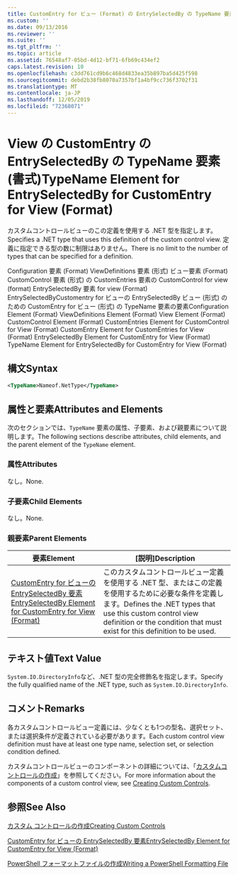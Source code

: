 ```yaml
---
title: CustomEntry for ビュー (Format) の EntrySelectedBy の TypeName 要素Microsoft Docs
ms.custom: ''
ms.date: 09/13/2016
ms.reviewer: ''
ms.suite: ''
ms.tgt_pltfrm: ''
ms.topic: article
ms.assetid: 76548af7-05bd-4d12-bf71-6fb69c434ef2
caps.latest.revision: 10
ms.openlocfilehash: c3dd761cd9b6c468d4833ea35b897ba5d425f598
ms.sourcegitcommit: debd2b38fb8070a7357bf1a4bf9cc736f3702f31
ms.translationtype: MT
ms.contentlocale: ja-JP
ms.lasthandoff: 12/05/2019
ms.locfileid: "72368071"
---
```

# <a name="typename-element-for-entryselectedby-for-customentry-for-view-format"></a><span data-ttu-id="f94f9-102">View の CustomEntry の EntrySelectedBy の TypeName 要素 (書式)</span><span class="sxs-lookup"><span data-stu-id="f94f9-102">TypeName Element for EntrySelectedBy for CustomEntry for View (Format)</span></span>

<span data-ttu-id="f94f9-103">カスタムコントロールビューのこの定義を使用する .NET 型を指定します。</span><span class="sxs-lookup"><span data-stu-id="f94f9-103">Specifies a .NET type that uses this definition of the custom control view.</span></span> <span data-ttu-id="f94f9-104">定義に指定できる型の数に制限はありません。</span><span class="sxs-lookup"><span data-stu-id="f94f9-104">There is no limit to the number of types that can be specified for a definition.</span></span>

<span data-ttu-id="f94f9-105">Configuration 要素 (Format) ViewDefinitions 要素 (形式) ビュー要素 (Format) CustomControl 要素 (形式) の CustomEntries 要素の CustomControl for view (format) EntrySelectedBy 要素 for view (Format) EntrySelectedByCustomentry for ビューの EntrySelectedBy ビュー (形式) のための CustomEntry for ビュー (形式) の TypeName 要素の要素</span><span class="sxs-lookup"><span data-stu-id="f94f9-105">Configuration Element (Format) ViewDefinitions Element (Format) View Element (Format) CustomControl Element (Format) CustomEntries Element for CustomControl for View (Format) CustomEntry Element for CustomEntries for View (Format) EntrySelectedBy Element for CustomEntry for View (Format) TypeName Element for EntrySelectedBy for CustomEntry for View (Format)</span></span>

## <a name="syntax"></a><span data-ttu-id="f94f9-106">構文</span><span class="sxs-lookup"><span data-stu-id="f94f9-106">Syntax</span></span>

```xml
<TypeName>Nameof.NetType</TypeName>
```

## <a name="attributes-and-elements"></a><span data-ttu-id="f94f9-107">属性と要素</span><span class="sxs-lookup"><span data-stu-id="f94f9-107">Attributes and Elements</span></span>

<span data-ttu-id="f94f9-108">次のセクションでは、`TypeName` 要素の属性、子要素、および親要素について説明します。</span><span class="sxs-lookup"><span data-stu-id="f94f9-108">The following sections describe attributes, child elements, and the parent element of the `TypeName` element.</span></span>

### <a name="attributes"></a><span data-ttu-id="f94f9-109">属性</span><span class="sxs-lookup"><span data-stu-id="f94f9-109">Attributes</span></span>

<span data-ttu-id="f94f9-110">なし。</span><span class="sxs-lookup"><span data-stu-id="f94f9-110">None.</span></span>

### <a name="child-elements"></a><span data-ttu-id="f94f9-111">子要素</span><span class="sxs-lookup"><span data-stu-id="f94f9-111">Child Elements</span></span>

<span data-ttu-id="f94f9-112">なし。</span><span class="sxs-lookup"><span data-stu-id="f94f9-112">None.</span></span>

### <a name="parent-elements"></a><span data-ttu-id="f94f9-113">親要素</span><span class="sxs-lookup"><span data-stu-id="f94f9-113">Parent Elements</span></span>

|<span data-ttu-id="f94f9-114">要素</span><span class="sxs-lookup"><span data-stu-id="f94f9-114">Element</span></span>|<span data-ttu-id="f94f9-115">[説明]</span><span class="sxs-lookup"><span data-stu-id="f94f9-115">Description</span></span>|
|-------------|-----------------|
|[<span data-ttu-id="f94f9-116">CustomEntry for ビューの EntrySelectedBy 要素</span><span class="sxs-lookup"><span data-stu-id="f94f9-116">EntrySelectedBy Element for CustomEntry for View (Format)</span></span>](./entryselectedby-element-for-customentry-for-customcontrol-for-view-format.md)|<span data-ttu-id="f94f9-117">このカスタムコントロールビュー定義を使用する .NET 型、またはこの定義を使用するために必要な条件を定義します。</span><span class="sxs-lookup"><span data-stu-id="f94f9-117">Defines the .NET types that use this custom control view definition or the condition that must exist for this definition to be used.</span></span>|

## <a name="text-value"></a><span data-ttu-id="f94f9-118">テキスト値</span><span class="sxs-lookup"><span data-stu-id="f94f9-118">Text Value</span></span>

<span data-ttu-id="f94f9-119">`System.IO.DirectoryInfo`など、.NET 型の完全修飾名を指定します。</span><span class="sxs-lookup"><span data-stu-id="f94f9-119">Specify the fully qualified name of the .NET type, such as `System.IO.DirectoryInfo`.</span></span>

## <a name="remarks"></a><span data-ttu-id="f94f9-120">コメント</span><span class="sxs-lookup"><span data-stu-id="f94f9-120">Remarks</span></span>

<span data-ttu-id="f94f9-121">各カスタムコントロールビュー定義には、少なくとも1つの型名、選択セット、または選択条件が定義されている必要があります。</span><span class="sxs-lookup"><span data-stu-id="f94f9-121">Each custom control view definition must have at least one type name, selection set, or selection condition defined.</span></span>

<span data-ttu-id="f94f9-122">カスタムコントロールビューのコンポーネントの詳細については、「[カスタムコントロールの作成](./creating-custom-controls.md)」を参照してください。</span><span class="sxs-lookup"><span data-stu-id="f94f9-122">For more information about the components of a custom control view, see [Creating Custom Controls](./creating-custom-controls.md).</span></span>

## <a name="see-also"></a><span data-ttu-id="f94f9-123">参照</span><span class="sxs-lookup"><span data-stu-id="f94f9-123">See Also</span></span>

[<span data-ttu-id="f94f9-124">カスタム コントロールの作成</span><span class="sxs-lookup"><span data-stu-id="f94f9-124">Creating Custom Controls</span></span>](./creating-custom-controls.md)

[<span data-ttu-id="f94f9-125">CustomEntry for ビューの EntrySelectedBy 要素</span><span class="sxs-lookup"><span data-stu-id="f94f9-125">EntrySelectedBy Element for CustomEntry for View (Format)</span></span>](./entryselectedby-element-for-customentry-for-customcontrol-for-view-format.md)

[<span data-ttu-id="f94f9-126">PowerShell フォーマットファイルの作成</span><span class="sxs-lookup"><span data-stu-id="f94f9-126">Writing a PowerShell Formatting File</span></span>](./writing-a-powershell-formatting-file.md)
